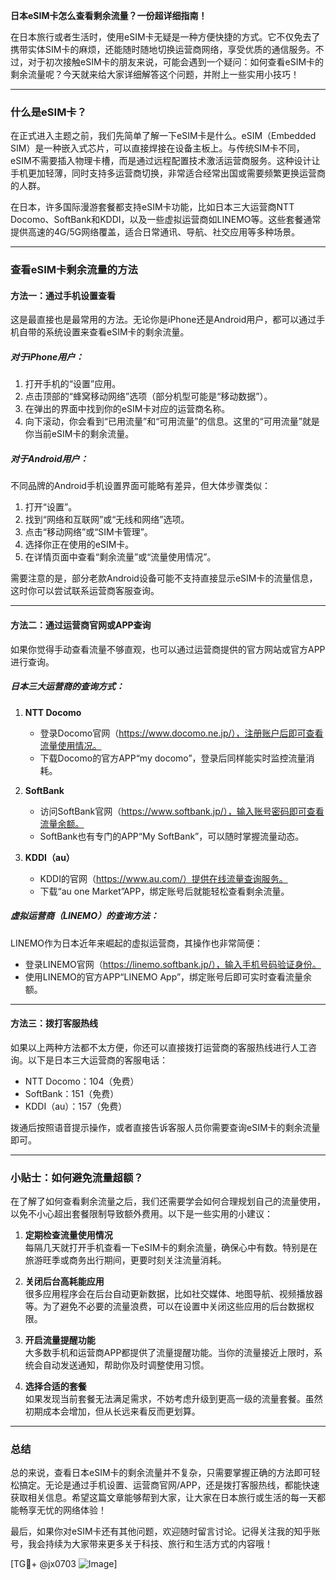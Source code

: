 **日本eSIM卡怎么查看剩余流量？一份超详细指南！**

在日本旅行或者生活时，使用eSIM卡无疑是一种方便快捷的方式。它不仅免去了携带实体SIM卡的麻烦，还能随时随地切换运营商网络，享受优质的通信服务。不过，对于初次接触eSIM卡的朋友来说，可能会遇到一个疑问：如何查看eSIM卡的剩余流量呢？今天就来给大家详细解答这个问题，并附上一些实用小技巧！

---

### 什么是eSIM卡？

在正式进入主题之前，我们先简单了解一下eSIM卡是什么。eSIM（Embedded SIM）是一种嵌入式芯片，可以直接焊接在设备主板上。与传统SIM卡不同，eSIM不需要插入物理卡槽，而是通过远程配置技术激活运营商服务。这种设计让手机更加轻薄，同时支持多运营商切换，非常适合经常出国或需要频繁更换运营商的人群。

在日本，许多国际漫游套餐都支持eSIM卡功能，比如日本三大运营商NTT Docomo、SoftBank和KDDI，以及一些虚拟运营商如LINEMO等。这些套餐通常提供高速的4G/5G网络覆盖，适合日常通讯、导航、社交应用等多种场景。

---

### 查看eSIM卡剩余流量的方法

#### 方法一：通过手机设置查看
这是最直接也是最常用的方法。无论你是iPhone还是Android用户，都可以通过手机自带的系统设置来查看eSIM卡的剩余流量。

##### 对于iPhone用户：
1. 打开手机的“设置”应用。
2. 点击顶部的“蜂窝移动网络”选项（部分机型可能是“移动数据”）。
3. 在弹出的界面中找到你的eSIM卡对应的运营商名称。
4. 向下滚动，你会看到“已用流量”和“可用流量”的信息。这里的“可用流量”就是你当前eSIM卡的剩余流量。

##### 对于Android用户：
不同品牌的Android手机设置界面可能略有差异，但大体步骤类似：
1. 打开“设置”。
2. 找到“网络和互联网”或“无线和网络”选项。
3. 点击“移动网络”或“SIM卡管理”。
4. 选择你正在使用的eSIM卡。
5. 在详情页面中查看“剩余流量”或“流量使用情况”。

需要注意的是，部分老款Android设备可能不支持直接显示eSIM卡的流量信息，这时你可以尝试联系运营商客服查询。

---

#### 方法二：通过运营商官网或APP查询
如果你觉得手动查看流量不够直观，也可以通过运营商提供的官方网站或官方APP进行查询。

##### 日本三大运营商的查询方式：
1. **NTT Docomo**  
   - 登录Docomo官网（https://www.docomo.ne.jp/），注册账户后即可查看流量使用情况。
   - 下载Docomo的官方APP“my docomo”，登录后同样能实时监控流量消耗。

2. **SoftBank**  
   - 访问SoftBank官网（https://www.softbank.jp/），输入账号密码即可查看流量余额。
   - SoftBank也有专门的APP“My SoftBank”，可以随时掌握流量动态。

3. **KDDI（au）**  
   - KDDI的官网（https://www.au.com/）提供在线流量查询服务。
   - 下载“au one Market”APP，绑定账号后就能轻松查看剩余流量。

##### 虚拟运营商（LINEMO）的查询方法：
LINEMO作为日本近年来崛起的虚拟运营商，其操作也非常简便：
- 登录LINEMO官网（https://linemo.softbank.jp/），输入手机号码验证身份。
- 使用LINEMO的官方APP“LINEMO App”，绑定账号后即可实时查看流量余额。

---

#### 方法三：拨打客服热线
如果以上两种方法都不太方便，你还可以直接拨打运营商的客服热线进行人工咨询。以下是日本三大运营商的客服电话：
- NTT Docomo：104（免费）
- SoftBank：151（免费）
- KDDI（au）：157（免费）

拨通后按照语音提示操作，或者直接告诉客服人员你需要查询eSIM卡的剩余流量即可。

---

### 小贴士：如何避免流量超额？
在了解了如何查看剩余流量之后，我们还需要学会如何合理规划自己的流量使用，以免不小心超出套餐限制导致额外费用。以下是一些实用的小建议：

1. **定期检查流量使用情况**  
   每隔几天就打开手机查看一下eSIM卡的剩余流量，确保心中有数。特别是在旅游旺季或商务出行期间，更要时刻关注流量消耗。

2. **关闭后台高耗能应用**  
   很多应用程序会在后台自动更新数据，比如社交媒体、地图导航、视频播放器等。为了避免不必要的流量浪费，可以在设置中关闭这些应用的后台数据权限。

3. **开启流量提醒功能**  
   大多数手机和运营商APP都提供了流量提醒功能。当你的流量接近上限时，系统会自动发送通知，帮助你及时调整使用习惯。

4. **选择合适的套餐**  
   如果发现当前套餐无法满足需求，不妨考虑升级到更高一级的流量套餐。虽然初期成本会增加，但从长远来看反而更划算。

---

### 总结

总的来说，查看日本eSIM卡的剩余流量并不复杂，只需要掌握正确的方法即可轻松搞定。无论是通过手机设置、运营商官网/APP，还是拨打客服热线，都能快速获取相关信息。希望这篇文章能够帮到大家，让大家在日本旅行或生活的每一天都能畅享无忧的网络体验！

最后，如果你对eSIM卡还有其他问题，欢迎随时留言讨论。记得关注我的知乎账号，我会持续为大家带来更多关于科技、旅行和生活方式的内容哦！

[TG💪+ @jx0703 ![Image](https://github.com/user-attachments/assets/dbca1d08-cadb-493c-b0ec-ad6f7a83f270)]